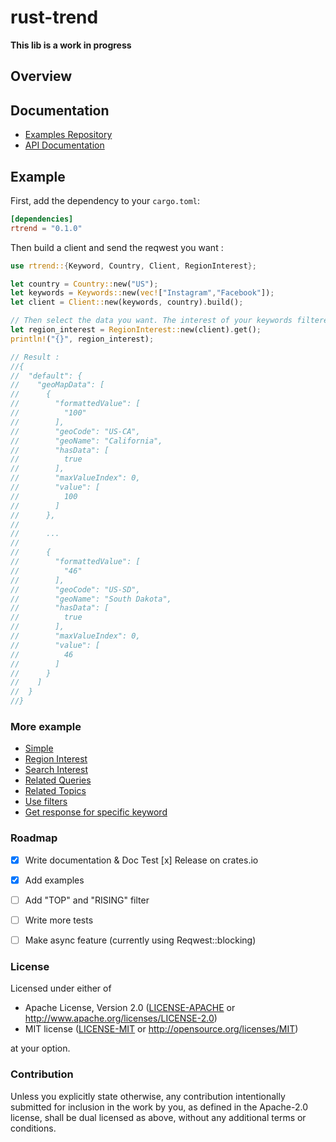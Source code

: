 # rust-trend

**This lib is a work in progress**


## Overview


## Documentation
- [Examples Repository]("./examples")
- [API Documentation](https://docs.rs/rtrend)

## Example

First, add the dependency to your `cargo.toml`:
```toml
[dependencies]
rtrend = "0.1.0"
```

Then build a client and send the reqwest you want : 
```rust
use rtrend::{Keyword, Country, Client, RegionInterest};

let country = Country::new("US");
let keywords = Keywords::new(vec!["Instagram","Facebook"]);
let client = Client::new(keywords, country).build();

// Then select the data you want. The interest of your keywords filtered by region for example:
let region_interest = RegionInterest::new(client).get();
println!("{}", region_interest);

// Result :
//{
//  "default": {
//    "geoMapData": [
//      {
//        "formattedValue": [
//          "100"
//        ],
//        "geoCode": "US-CA",
//        "geoName": "California",
//        "hasData": [
//          true
//        ],
//        "maxValueIndex": 0,
//        "value": [
//          100
//        ]
//      },
//
//      ...
//      
//      {
//        "formattedValue": [
//          "46"
//        ],
//        "geoCode": "US-SD",
//        "geoName": "South Dakota",
//        "hasData": [
//          true
//        ],
//        "maxValueIndex": 0,
//        "value": [
//          46
//        ]
//      }
//    ]
//  }
//}

```

### More example
- [Simple](./examples/simple.rs)
- [Region Interest](./examples/region_interest.rs)
- [Search Interest](./examples/search_interest.rs)
- [Related Queries](./examples/related_queries.rs)
- [Related Topics](./examples/related_topics.rs)
- [Use filters](./examples/filter.rs)
- [Get response for specific keyword](./examples/select_keyword.rs)

### Roadmap

- [x] Write documentation & Doc Test
  [x] Release on crates.io
- [x] Add examples
- [ ] Add "TOP" and "RISING" filter
- [ ] Write more tests
- [ ] Make async feature (currently using Reqwest::blocking)


### License

Licensed under either of

 * Apache License, Version 2.0
   ([LICENSE-APACHE](LICENSE-APACHE) or http://www.apache.org/licenses/LICENSE-2.0)
 * MIT license
   ([LICENSE-MIT](LICENSE-MIT) or http://opensource.org/licenses/MIT)

at your option.

### Contribution

Unless you explicitly state otherwise, any contribution intentionally submitted
for inclusion in the work by you, as defined in the Apache-2.0 license, shall be
dual licensed as above, without any additional terms or conditions.